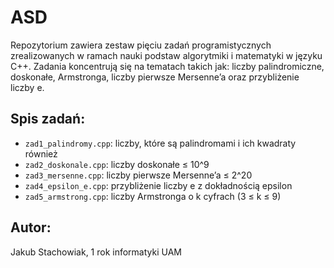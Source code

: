 # ASD

Repozytorium zawiera zestaw pięciu zadań programistycznych zrealizowanych w ramach nauki podstaw algorytmiki i matematyki w języku C++. Zadania koncentrują się na tematach takich jak: liczby palindromiczne, doskonałe, Armstronga, liczby pierwsze Mersenne’a oraz przybliżenie liczby e.

## Spis zadań:
- `zad1_palindromy.cpp`: liczby, które są palindromami i ich kwadraty również
- `zad2_doskonale.cpp`: liczby doskonałe ≤ 10^9
- `zad3_mersenne.cpp`: liczby pierwsze Mersenne’a ≤ 2^20
- `zad4_epsilon_e.cpp`: przybliżenie liczby e z dokładnością epsilon
- `zad5_armstrong.cpp`: liczby Armstronga o k cyfrach (3 ≤ k ≤ 9)

## Autor:
Jakub Stachowiak, 1 rok informatyki UAM
